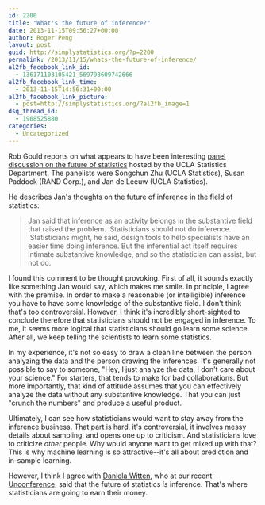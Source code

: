 ```yaml
---
id: 2200
title: "What's the future of inference?"
date: 2013-11-15T09:56:27+00:00
author: Roger Peng
layout: post
guid: http://simplystatistics.org/?p=2200
permalink: /2013/11/15/whats-the-future-of-inference/
al2fb_facebook_link_id:
  - 136171103105421_569798609742666
al2fb_facebook_link_time:
  - 2013-11-15T14:56:31+00:00
al2fb_facebook_link_picture:
  - post=http://simplystatistics.org/?al2fb_image=1
dsq_thread_id:
  - 1968525880
categories:
  - Uncategorized
---
```

Rob Gould reports on what appears to have been interesting [panel discussion on the future of statistics](http://citizen-statistician.org/2013/11/14/the-future-of-inference/) hosted by the UCLA Statistics Department. The panelists were Songchun Zhu (UCLA Statistics), Susan Paddock (RAND Corp.), and Jan de Leeuw (UCLA Statistics).

He describes Jan's thoughts on the future of inference in the field of statistics:

> Jan said that inference as an activity belongs in the substantive field that raised the problem.  Statisticians should not do inference.  Statisticians might, he said, design tools to help specialists have an easier time doing inference. But the inferential act itself requires intimate substantive knowledge, and so the statistician can assist, but not do.

I found this comment to be thought provoking. First of all, it sounds exactly like something Jan would say, which makes me smile. In principle, I agree with the premise. In order to make a reasonable (or intelligible) inference you have to have some knowledge of the substantive field. I don't think that's too controversial. However, I think it's incredibly short-sighted to conclude therefore that statisticians should not be engaged in inference. To me, it seems more logical that statisticians should go learn some science. After all, we keep telling the scientists to learn some statistics.

In my experience, it's not so easy to draw a clean line between the person analyzing the data and the person drawing the inferences. It's generally not possible to say to someone, "Hey, I just analyze the data, I don't care about your science." For starters, that tends to make for bad collaborations. But more importantly, that kind of attitude assumes that you can effectively analyze the data without any substantive knowledge. That you can just "crunch the numbers" and produce a useful product.

Ultimately, I can see how statisticians would want to stay away from the inference business. That part is hard, it's controversial, it involves messy details about sampling, and opens one up to criticism. And statisticians love to criticize _other_ people. Why would anyone want to get mixed up with that? This is why machine learning is so attractive--it's all about prediction and in-sample learning.

However, I think I agree with [Daniela Witten](http://www.biostat.washington.edu/~dwitten/), who at our recent [Unconference](http://simplystatistics.org/unconference/), said that the future of statistics _is_ inference. That's where statisticians are going to earn their money.